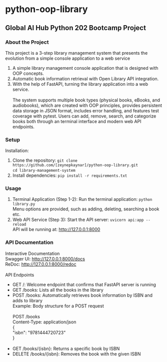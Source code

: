 # python-oop-library
## Global AI Hub Python 202 Bootcamp Project
### About the Project
This project is a 3-step library management system that presents the evolution from a simple console application to a web service </br>
1. A simple library management console application that is designed with OOP concepts. </br>
2. Automatic book information retrieval with Open Library API integration. </br>
3. With the help of FastAPI, turning the library application into a web service. </br> </br> 
The system supports multiple book types (physical books, eBooks, and audiobooks), which are created with OOP principles, provides persistent data storage in JSON format, includes error handling, and features test coverage with pytest. Users can add, remove, search, and categorize books both through an terminal interface and modern web API endpoints. </br>
### Setup
Installation: 
1. Clone the repository: `git clone https://github.com/[zeynepkaynar]/python-oop-library.git` </br>
`cd library-management-system`
2. Install dependencies: `pip install -r requirements.txt`
### Usage
1. Terminal Application (Step 1-2): Run the terminal application:  `python library.py` </br>
Menu options are provided, such as adding, deleting, searching a book etc. </br>
2. Web API Service (Step 3):  Start the API server: `uvicorn api:app --reload` </br>
API will be running at: http://127.0.0.1:8000 </br>
### API Documentation
Interactive Documentation </br>
Swagger UI: http://127.0.0.1:8000/docs </br>
ReDoc: http://127.0.0.1:8000/redoc </br> </br>
API Endpoints </br> 
- GET /: Welcome endpoint that confirms that FastAPI server is running </br>
- GET /books: Lists all the books in the library </br>
- POST /books: Automatically retrieves book information by ISBN and adds to library </br>
Example: Body structure for a POST request </br> </br>
POST /books </br>
Content-Type: application/json </br>
{ </br>
"isbn": "9781444720723" </br>
} </br> </br>
- GET /books/{isbn}: Returns a specific book by ISBN </br>
- DELETE /books/{isbn}: Removes the book with the given ISBN </br>
